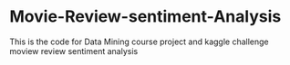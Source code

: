 # Movie-Review-sentiment-Analysis
This is the  code for Data Mining course project and kaggle challenge moview review sentiment analysis
